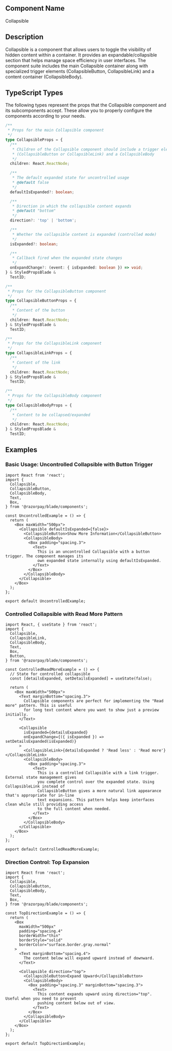 ## Component Name

Collapsible

## Description

Collapsible is a component that allows users to toggle the visibility of hidden content within a container. It provides an expandable/collapsible section that helps manage space efficiency in user interfaces. The component suite includes the main Collapsible container along with specialized trigger elements (CollapsibleButton, CollapsibleLink) and a content container (CollapsibleBody).

## TypeScript Types

The following types represent the props that the Collapsible component and its subcomponents accept. These allow you to properly configure the components according to your needs.

```typescript
/**
 * Props for the main Collapsible component
 */
type CollapsibleProps = {
  /**
   * Children of the Collapsible component should include a trigger element
   * (CollapsibleButton or CollapsibleLink) and a CollapsibleBody
   */
  children: React.ReactNode;

  /**
   * The default expanded state for uncontrolled usage
   * @default false
   */
  defaultIsExpanded?: boolean;

  /**
   * Direction in which the collapsible content expands
   * @default "bottom"
   */
  direction?: 'top' | 'bottom';

  /**
   * Whether the collapsible content is expanded (controlled mode)
   */
  isExpanded?: boolean;

  /**
   * Callback fired when the expanded state changes
   */
  onExpandChange?: (event: { isExpanded: boolean }) => void;
} & StyledPropsBlade &
  TestID;

/**
 * Props for the CollapsibleButton component
 */
type CollapsibleButtonProps = {
  /**
   * Content of the button
   */
  children: React.ReactNode;
} & StyledPropsBlade &
  TestID;

/**
 * Props for the CollapsibleLink component
 */
type CollapsibleLinkProps = {
  /**
   * Content of the link
   */
  children: React.ReactNode;
} & StyledPropsBlade &
  TestID;

/**
 * Props for the CollapsibleBody component
 */
type CollapsibleBodyProps = {
  /**
   * Content to be collapsed/expanded
   */
  children: React.ReactNode;
} & StyledPropsBlade &
  TestID;
```

## Examples

### Basic Usage: Uncontrolled Collapsible with Button Trigger

```tsx
import React from 'react';
import {
  Collapsible,
  CollapsibleButton,
  CollapsibleBody,
  Text,
  Box,
} from '@razorpay/blade/components';

const UncontrolledExample = () => {
  return (
    <Box maxWidth="500px">
      <Collapsible defaultIsExpanded={false}>
        <CollapsibleButton>Show More Information</CollapsibleButton>
        <CollapsibleBody>
          <Box padding="spacing.3">
            <Text>
              This is an uncontrolled Collapsible with a button trigger. The component manages its
              own expanded state internally using defaultIsExpanded.
            </Text>
          </Box>
        </CollapsibleBody>
      </Collapsible>
    </Box>
  );
};

export default UncontrolledExample;
```

### Controlled Collapsible with Read More Pattern

```tsx
import React, { useState } from 'react';
import {
  Collapsible,
  CollapsibleLink,
  CollapsibleBody,
  Text,
  Box,
  Button,
} from '@razorpay/blade/components';

const ControlledReadMoreExample = () => {
  // State for controlled collapsible
  const [detailsExpanded, setDetailsExpanded] = useState(false);

  return (
    <Box maxWidth="500px">
      <Text marginBottom="spacing.3">
        Collapsible components are perfect for implementing the "Read more" pattern. This is useful
        for long text content where you want to show just a preview initially.
      </Text>

      <Collapsible
        isExpanded={detailsExpanded}
        onExpandChange={({ isExpanded }) => setDetailsExpanded(isExpanded)}
      >
        <CollapsibleLink>{detailsExpanded ? 'Read less' : 'Read more'}</CollapsibleLink>
        <CollapsibleBody>
          <Box padding="spacing.3">
            <Text>
              This is a controlled Collapsible with a link trigger. External state management gives
              you complete control over the expanded state. Using CollapsibleLink instead of
              CollapsibleButton gives a more natural link appearance that's appropriate for in-line
              text expansions. This pattern helps keep interfaces clean while still providing access
              to the full content when needed.
            </Text>
          </Box>
        </CollapsibleBody>
      </Collapsible>
    </Box>
  );
};

export default ControlledReadMoreExample;
```

### Direction Control: Top Expansion

```tsx
import React from 'react';
import {
  Collapsible,
  CollapsibleButton,
  CollapsibleBody,
  Text,
  Box,
} from '@razorpay/blade/components';

const TopDirectionExample = () => {
  return (
    <Box
      maxWidth="500px"
      padding="spacing.4"
      borderWidth="thin"
      borderStyle="solid"
      borderColor="surface.border.gray.normal"
    >
      <Text marginBottom="spacing.4">
        The content below will expand upward instead of downward.
      </Text>

      <Collapsible direction="top">
        <CollapsibleButton>Expand Upward</CollapsibleButton>
        <CollapsibleBody>
          <Box padding="spacing.3" marginBottom="spacing.3">
            <Text>
              This content expands upward using direction="top". Useful when you need to prevent
              pushing content below out of view.
            </Text>
          </Box>
        </CollapsibleBody>
      </Collapsible>
    </Box>
  );
};

export default TopDirectionExample;
```
